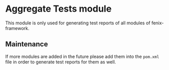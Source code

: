 # Aggregate Tests module

This module is only used for generating test reports of all modules of fenix-framework.

## Maintenance

If more modules are added in the future please add them into the `pom.xml` file in order to generate test reports for them as well.

